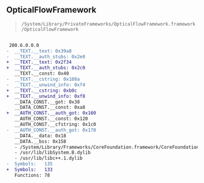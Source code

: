 ## OpticalFlowFramework

> `/System/Library/PrivateFrameworks/OpticalFlowFramework.framework/OpticalFlowFramework`

```diff

 200.6.0.0.0
-  __TEXT.__text: 0x39a8
-  __TEXT.__auth_stubs: 0x2e0
+  __TEXT.__text: 0x2f34
+  __TEXT.__auth_stubs: 0x2c0
   __TEXT.__const: 0x40
-  __TEXT.__cstring: 0x108a
-  __TEXT.__unwind_info: 0xf4
+  __TEXT.__cstring: 0xb0c
+  __TEXT.__unwind_info: 0xf8
   __DATA_CONST.__got: 0x38
   __DATA_CONST.__const: 0xa8
+  __AUTH_CONST.__auth_got: 0x160
   __AUTH_CONST.__const: 0x120
   __AUTH_CONST.__cfstring: 0x1c0
-  __AUTH_CONST.__auth_got: 0x170
   __DATA.__data: 0x18
   __DATA.__bss: 0x158
   - /System/Library/Frameworks/CoreFoundation.framework/CoreFoundation
   - /usr/lib/libSystem.B.dylib
   - /usr/lib/libc++.1.dylib
-  Symbols:   135
+  Symbols:   133
   Functions: 78
 

```
